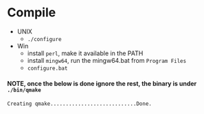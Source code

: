 # Compile
- UNIX
	- `./configure`
- Win
	- install `perl`, make it available in the PATH
	- install `mingw64`, run the mingw64.bat from `Program Files`
	- `configure.bat`

#### NOTE, once the below is done ignore the rest, the binary is under `./bin/qmake`

```
Creating qmake............................Done.
```
